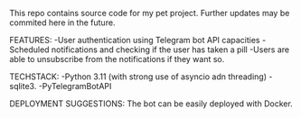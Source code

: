 This repo contains source code for my pet project. Further updates may be commited here in the future.

FEATURES:
-User authentication using Telegram bot API capacities
-Scheduled notifications and checking if the user has taken a pill
-Users are able to unsubscribe from the notifications if they want so.

TECHSTACK:
-Python 3.11 (with strong use of asyncio adn threading)
-sqlite3.
-PyTelegramBotAPI

DEPLOYMENT SUGGESTIONS:
The bot can be easily deployed with Docker.
